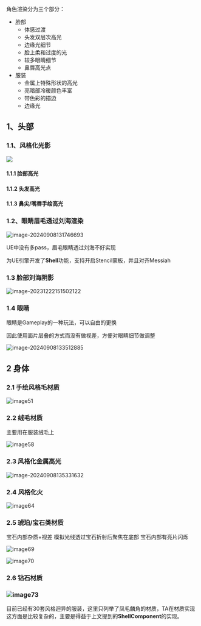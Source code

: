 角色渲染分为三个部分：

* 脸部
  * 体感过渡
  * 头发双层次高光
  * 边缘光细节
  * 脸上柔和过度的光
  * 较多眼睛细节
  * 鼻唇高光点
* 服装
  * 金属上特殊形状的高光
  * 亮暗部冷暖颜色丰富
  * 带色彩的描边
  * 边缘光



## 1、头部

### 1.1、风格化光影

![](角色渲染.assets/Messiah.gif)

#### 1.1.1 脸部高光

#### 1.1.2 头发高光

#### 1.1.3 鼻尖/嘴唇手绘高光

### 1.2、眼睛眉毛透过刘海渲染

![image-20240908131746693](角色渲染.assets/image-20240908131746693.png)

UE中没有多pass，眉毛眼睛透过刘海不好实现

为UE引擎开发了**Shell**功能，支持开启Stencil蒙板，并且对齐Messiah

### 1.3 脸部刘海阴影

![image-20231222151502122](角色渲染.assets/image-20231222151502122.png)

### 1.4 眼睛

眼睛是Gameplay的一种玩法，可以自由的更换

因此使用面片层叠的方式而没有做视差，方便对眼睛细节做调整

![image-20240908133512885](角色渲染.assets/image-20240908133512885.png)



## 2 身体

### 2.1 手绘风格毛材质

![image51](角色渲染.assets/image51.png)

### 2.2 绒毛材质

主要用在服装绒毛上

![image58](角色渲染.assets/image58.png)



### 2.3 风格化金属高光

![image-20240908135331632](角色渲染.assets/image-20240908135331632.png)



### 2.4 风格化火

![image64](角色渲染.assets/image64.png)



### 2.5 琥珀/宝石类材质

宝石内部杂质+视差
模拟光线透过宝石折射后聚焦在底部
宝石内部有亮片闪烁

![image69](角色渲染.assets/image69.png)

![image70](角色渲染.assets/image70.png)

### 2.6 钻石材质

### ![image73](角色渲染.assets/image73.png)



目前已经有30套风格迥异的服装，这里只列举了凤毛麟角的材质，TA在材质实现这方面是比较复杂的，主要是得益于上文提到的**ShellComponent**的实现。